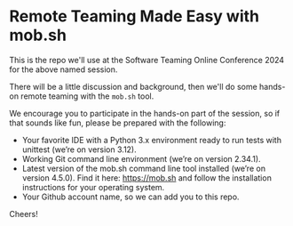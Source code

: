 # Remote Teaming Made Easy with mob.sh

This is the repo we'll use at the Software Teaming Online Conference 2024 for the above named session.

There will be a little discussion and background, then we'll do some hands-on remote teaming with the `mob.sh` tool.

We encourage you to participate in the hands-on part of the session, so if that sounds like fun, please be prepared with the following:
- Your favorite IDE with a Python 3.x environment ready to run tests with unittest (we’re on version 3.12).
- Working Git command line environment (we’re on version 2.34.1).
- Latest version of the mob.sh command line tool installed (we’re on version 4.5.0). Find it here: https://mob.sh and follow the installation instructions for your operating system.
- Your Github account name, so we can add you to this repo.

Cheers!
